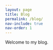 ```yaml
---
layout: page
title: Blog
permalink: /blog/
nav-include: true
nav-order: 1
---
```

Welcome to my blog.
